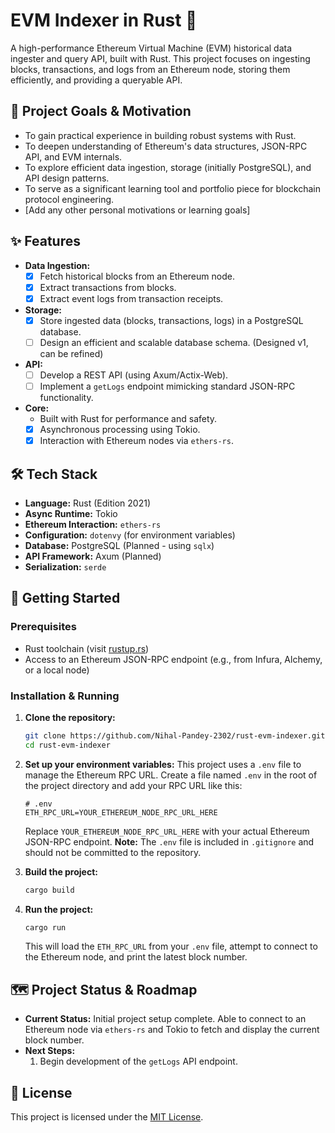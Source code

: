 # EVM Indexer in Rust 🦀

A high-performance Ethereum Virtual Machine (EVM) historical data ingester and query API, built with Rust. This project focuses on ingesting blocks, transactions, and logs from an Ethereum node, storing them efficiently, and providing a queryable API.

## 🌟 Project Goals & Motivation

* To gain practical experience in building robust systems with Rust.
* To deepen understanding of Ethereum's data structures, JSON-RPC API, and EVM internals.
* To explore efficient data ingestion, storage (initially PostgreSQL), and API design patterns.
* To serve as a significant learning tool and portfolio piece for blockchain protocol engineering.
* [Add any other personal motivations or learning goals]

## ✨ Features

* **Data Ingestion:**
  * [x] Fetch historical blocks from an Ethereum node.
  * [x] Extract transactions from blocks.
  * [x] Extract event logs from transaction receipts.
* **Storage:**
  * [x] Store ingested data (blocks, transactions, logs) in a PostgreSQL database.
  * [ ] Design an efficient and scalable database schema. (Designed v1, can be refined)
* **API:**
  * [ ] Develop a REST API (using Axum/Actix-Web).
  * [ ] Implement a `getLogs` endpoint mimicking standard JSON-RPC functionality.
* **Core:**
  * Built with Rust for performance and safety.
  * [x] Asynchronous processing using Tokio.
  * [x] Interaction with Ethereum nodes via `ethers-rs`.

## 🛠️ Tech Stack

* **Language:** Rust (Edition 2021)
* **Async Runtime:** Tokio
* **Ethereum Interaction:** `ethers-rs`
* **Configuration:** `dotenvy` (for environment variables)
* **Database:** PostgreSQL (Planned - using `sqlx`)
* **API Framework:** Axum (Planned)
* **Serialization:** `serde`

## 🚀 Getting Started

### Prerequisites

* Rust toolchain (visit [rustup.rs](https://rustup.rs/))
* Access to an Ethereum JSON-RPC endpoint (e.g., from Infura, Alchemy, or a local node)

### Installation & Running

1. **Clone the repository:**

    ```bash
    git clone https://github.com/Nihal-Pandey-2302/rust-evm-indexer.git
    cd rust-evm-indexer
    ```

2. **Set up your environment variables:**
    This project uses a `.env` file to manage the Ethereum RPC URL. Create a file named `.env` in the root of the project directory and add your RPC URL like this:

    ```env
    # .env
    ETH_RPC_URL=YOUR_ETHEREUM_NODE_RPC_URL_HERE
    ```
    Replace `YOUR_ETHEREUM_NODE_RPC_URL_HERE` with your actual Ethereum JSON-RPC endpoint.
    **Note:** The `.env` file is included in `.gitignore` and should not be committed to the repository.

3.  **Build the project:**
    ```bash
    cargo build
    ```

4. **Run the project:**

    ```bash
    cargo run
    ```

    This will load the `ETH_RPC_URL` from your `.env` file, attempt to connect to the Ethereum node, and print the latest block number.

## 🗺️ Project Status & Roadmap

* **Current Status:** Initial project setup complete. Able to connect to an Ethereum node via `ethers-rs` and Tokio to fetch and display the current block number.
* **Next Steps:**
    1. Begin development of the `getLogs` API endpoint.


## 📜 License

This project is licensed under the [MIT License](LICENSE).

